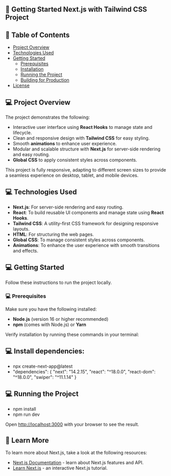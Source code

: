 

## 👋 Getting Started Next.js with Tailwind CSS Project


## 👋 Table of Contents

- [Project Overview](#project-overview)
- [Technologies Used](#technologies-used)
- [Getting Started](#getting-started)
  - [Prerequisites](#prerequisites)
  - [Installation](#installation)
  - [Running the Project](#running-the-project)
  - [Building for Production](#building-for-production)
- [License](#license)


## 💻 Project Overview

The project demonstrates the following:
- Interactive user interface using **React Hooks** to manage state and lifecycle.
- Clean and responsive design with **Tailwind CSS** for easy styling.
- Smooth **animations** to enhance user experience.
- Modular and scalable structure with **Next.js** for server-side rendering and easy routing.
- **Global CSS** to apply consistent styles across components.

This project is fully responsive, adapting to different screen sizes to provide a seamless experience on desktop, tablet, and mobile devices.

## 💻 Technologies Used

- **Next.js**: For server-side rendering and easy routing.
- **React**: To build reusable UI components and manage state using **React Hooks**.
- **Tailwind CSS**: A utility-first CSS framework for designing responsive layouts.
- **HTML**: For structuring the web pages.
- **Global CSS**: To manage consistent styles across components.
- **Animations**: To enhance the user experience with smooth transitions and effects.

## 💻 Getting Started

Follow these instructions to run the project locally.

### 💻 Prerequisites

Make sure you have the following installed:

- **Node.js** (version 16 or higher recommended)
- **npm** (comes with Node.js) or **Yarn**

Verify installation by running these commands in your terminal:

## 💻  Install dependencies:
- npx create-next-app@latest
- "dependencies": {
  "next": "14.2.15",
  "react": "^18.0.0",
  "react-dom": "^18.0.0",
  "swiper": "^11.1.14"
}


## 💻 Running the Project

- npm install
- npm run dev


Open [http://localhost:3000](http://localhost:3000) with your browser to see the result.


## 💬 Learn More

To learn more about Next.js, take a look at the following resources:

- [Next.js Documentation](https://nextjs.org/docs) - learn about Next.js features and API.
- [Learn Next.js](https://nextjs.org/learn) - an interactive Next.js tutorial.



